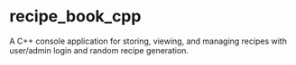 # recipe_book_cpp
A C++ console application for storing, viewing, and managing recipes with user/admin login and random recipe generation.
